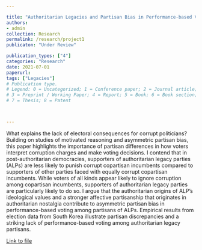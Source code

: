 ```yaml
---

title: "Authoritarian Legacies and Partisan Bias in Performance-based Voting (Under Review)"
authors: 
- admin
collection: Research
permalink: /research/project1
publicaton: "Under Review"

publication_types: ["4"]
categories: "Research"
date: 2021-07-01
paperurl: 
tags: ["Legacies"]
# Publication type.
# Legend: 0 = Uncategorized; 1 = Conference paper; 2 = Journal article;
# 3 = Preprint / Working Paper; 4 = Report; 5 = Book; 6 = Book section;
# 7 = Thesis; 8 = Patent



---
```

What explains the lack of electoral consequences for corrupt politicians? Building on studies of motivated reasoning and asymmetric partisan bias, this paper highlights the importance of partisan differences in how voters interpret corruption charges and make voting decisions. I contend that in post-authoritarian democracies, supporters of authoritarian legacy parties (ALPs) are less likely to punish corrupt copartisan incumbents compared to supporters of other parties faced with equally corrupt copartisan incumbents. While voters of all kinds appear likely to ignore corruption among copartisan incumbents, supporters of authoritarian legacy parties are particularly likely to do so. I argue that the authoritarian origins of ALP’s ideological values and a stronger affective partisanship that originates in authoritarian nostalgia contribute to asymmetric partisan bias in performance-based voting among partisans of ALPs. Empirical results from election data from South Korea illustrate partisan discrepancies and a striking lack of performance-based voting among authoritarian legacy partisans.

[Link to file](https://www.dropbox.com/s/4x2p0qyk2ok2uvi/Kim-Leffingwell_Writing_Sample2.pdf?dl=0)

